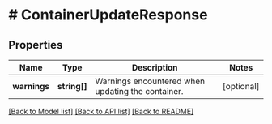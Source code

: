 # # ContainerUpdateResponse

## Properties

Name | Type | Description | Notes
------------ | ------------- | ------------- | -------------
**warnings** | **string[]** | Warnings encountered when updating the container. | [optional]

[[Back to Model list]](../../README.md#models) [[Back to API list]](../../README.md#endpoints) [[Back to README]](../../README.md)
